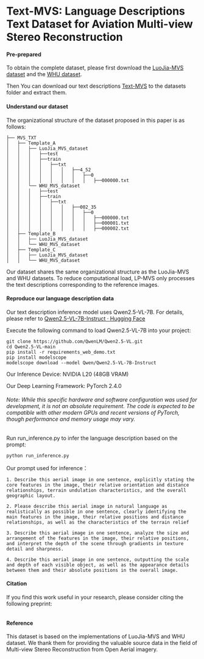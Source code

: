 # Text-MVS: Language Descriptions Text Dataset for Aviation Multi-view Stereo Reconstruction

#### Pre-prepared

To obtain the complete dataset, please first download the [LuoJia-MVS dataset](https://irsip.whu.edu.cn/resv2/resources_v2.php) and the [WHU dataset](https://gpcv.whu.edu.cn/data/WHU_MVS_Stereo_dataset.html).

Then You can download our text descriptions [Text-MVS](https://pan.baidu.com/) to the datasets folder and extract them.

#### Understand our dataset

The organizational structure of the dataset proposed in this paper is as follows:

```
├── MVS_TXT
│   ├── Template_A
│   │   ├── LuoJia_MVS_dataset
│   │   │   ├──test
│   │   │   ├──train
│   │   │   │   ├──txt
│   │   │   │   │   │   ├──4_52
│   │   │   │   │   │   │   ├──0
│   │   │   │   │   │   │   │   ├──000000.txt
│   │   └── WHU_MVS_dataset
│   │   │   ├──test
│   │   │   ├──train
│   │   │   │   ├──txt
│   │   │   │   │   │   ├──002_35
│   │   │   │   │   │   │   ├──0
│   │   │   │   │   │   │   │   ├──000000.txt
│   │   │   │   │   │   │   │   ├──000001.txt
│   │   │   │   │   │   │   │   ├──000002.txt
│   ├── Template_B
│   │   ├── LuoJia_MVS_dataset
│   │   └── WHU_MVS_dataset
│   ├── Template_C
│   │   ├── LuoJia_MVS_dataset
│   │   └── WHU_MVS_dataset
```

Our dataset shares the same organizational structure as the LuoJia-MVS and WHU datasets. To reduce computational load, LP-MVS only processes the text descriptions corresponding to the reference images.

#### Reproduce our language description data

Our text description inference model uses Qwen2.5-VL-7B. For details, please refer to [Qwen2.5-VL-7B-Instruct · Hugging Face](https://github.com/QwenLM/Qwen3-VL)

Execute the following command to load Qwen2.5-VL-7B into your project:

```
git clone https://github.com/QwenLM/Qwen2.5-VL.git
cd Qwen2.5-VL-main
pip install -r requirements_web_demo.txt
pip install modelscope
modelscope download --model Qwen/Qwen2.5-VL-7B-Instruct
```

Our Inference Device: NVIDIA L20 (48GB VRAM) 

Our Deep Learning Framework: PyTorch 2.4.0

###### Note: While this specific hardware and software configuration was used for development, it is not an absolute requirement. The code is expected to be compatible with other modern GPUs and recent versions of PyTorch, though performance and memory usage may vary.

Run run_inference.py to infer the language description based on the prompt:

```python
python run_inference.py
```

Our prompt used for inference：

```
1. Describe this aerial image in one sentence, explicitly stating the core features in the image, their relative orientation and distance relationships, terrain undulation characteristics, and the overall geographic layout.

2. Please describe this aerial image in natural language as realistically as possible in one sentence, clearly identifying the main features in the image, their relative positions and distance relationships, as well as the characteristics of the terrain relief

3. Describe this aerial image in one sentence, analyze the size and arrangement of the features in the image, their relative positions, and interpret the depth of the scene through gradients in texture detail and sharpness.

4. Describe this aerial image in one sentence, outputting the scale and depth of each visible object, as well as the appearance details between them and their absolute positions in the overall image.
```

#### Citation

If you find this work useful in your research, please consider citing the following preprint:

```

```

#### Reference

This dataset is based on the implementations of LuoJia-MVS and WHU dataset. We thank them for providing the valuable source data in the field of Multi-view Stereo Reconstruction from Open Aerial imagery.


